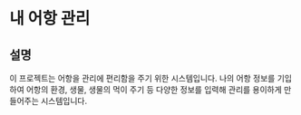 # 내 어항 관리 

## 설명
이 프로젝트는 어항을 관리에 편리함을 주기 위한 시스템입니다.
나의 어항 정보를 기입하여 어항의 환경, 생물, 생물의 먹이 주기 등 다양한 정보를 입력해 관리를 용이하게 만들어주는 시스템입니다.